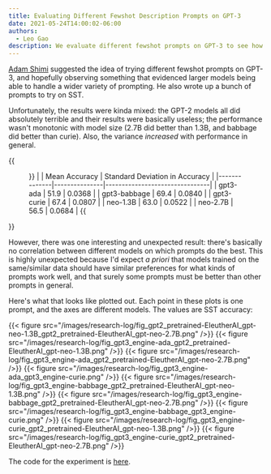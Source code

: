 ```yaml
---
title: Evaluating Different Fewshot Description Prompts on GPT-3
date: 2021-05-24T14:00:02-06:00
authors:
  - Leo Gao
description: We evaluate different fewshot prompts on GPT-3 to see how it changes performance.
---
```


[Adam Shimi](https://www.alignmentforum.org/users/adamshimi) suggested the idea of trying different fewshot prompts on GPT-3, and hopefully observing something that evidenced larger models being able to handle a wider variety of prompting. He also wrote up a bunch of prompts to try on SST.

Unfortunately, the results were kinda mixed: the GPT-2 models all did absolutely terrible and their results were basically useless; the performance wasn't monotonic with model size (2.7B did better than 1.3B, and babbage did better than curie). Also, the variance _increased_ with performance in general.

{{<figure>}}
| | Mean Accuracy | Standard Deviation in Accuracy |
|--------------|---------------|--------------------------------|
| gpt3-ada | 51.9 | 0.0368 |
| gpt3-babbage | 69.4 | 0.0840 |
| gpt3-curie | 67.4 | 0.0807 |
| neo-1.3B | 63.0 | 0.0522 |
| neo-2.7B | 56.5 | 0.0684 |
{{</figure>}}

However, there was one interesting and unexpected result: there's basically no correlation between different models on which prompts do the best. This is highly unexpected because I'd expect _a priori_ that models trained on the same/similar data should have similar preferences for what kinds of prompts work well, and that surely some prompts must be better than other prompts in general.

Here's what that looks like plotted out. Each point in these plots is one prompt, and the axes are different models. The values are SST accuracy:

{{< figure src="/images/research-log/fig_gpt2_pretrained-EleutherAI_gpt-neo-1.3B_gpt2_pretrained-EleutherAI_gpt-neo-2.7B.png" />}}
{{< figure src="/images/research-log/fig_gpt3_engine-ada_gpt2_pretrained-EleutherAI_gpt-neo-1.3B.png" />}}
{{< figure src="/images/research-log/fig_gpt3_engine-ada_gpt2_pretrained-EleutherAI_gpt-neo-2.7B.png" />}}
{{< figure src="/images/research-log/fig_gpt3_engine-ada_gpt3_engine-curie.png" />}}
{{< figure src="/images/research-log/fig_gpt3_engine-babbage_gpt2_pretrained-EleutherAI_gpt-neo-1.3B.png" />}}
{{< figure src="/images/research-log/fig_gpt3_engine-babbage_gpt2_pretrained-EleutherAI_gpt-neo-2.7B.png" />}}
{{< figure src="/images/research-log/fig_gpt3_engine-babbage_gpt3_engine-curie.png" />}}
{{< figure src="/images/research-log/fig_gpt3_engine-curie_gpt2_pretrained-EleutherAI_gpt-neo-1.3B.png" />}}
{{< figure src="/images/research-log/fig_gpt3_engine-curie_gpt2_pretrained-EleutherAI_gpt-neo-2.7B.png" />}}

The code for the experiment is [here](https://gist.github.com/leogao2/d156d8e0f49ac83b239dde3819668b4b).
